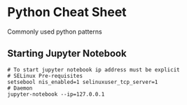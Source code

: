 # Python Cheat Sheet
Commonly used python patterns

## Starting Jupyter Notebook
```
# To start jupyter notebook ip address must be explicit
# SELinux Pre-requisites
setsebool nis_enabled=1 selinuxuser_tcp_server=1
# Daemon
jupyter-notebook --ip=127.0.0.1

```
